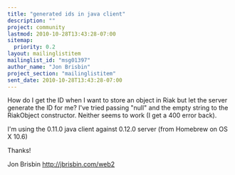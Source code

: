 ```yaml
---
title: "generated ids in java client"
description: ""
project: community
lastmod: 2010-10-28T13:43:28-07:00
sitemap:
  priority: 0.2
layout: mailinglistitem
mailinglist_id: "msg01397"
author_name: "Jon Brisbin"
project_section: "mailinglistitem"
sent_date: 2010-10-28T13:43:28-07:00
---
```



How do I get the ID when I want to store an object in Riak but let the server 
generate the ID for me? I've tried passing "null" and the empty string to the 
RiakObject constructor. Neither seems to work (I get a 400 error back).

I'm using the 0.11.0 java client against 0.12.0 server (from Homebrew on OS X 
10.6)

Thanks!

Jon Brisbin
http://jbrisbin.com/web2
